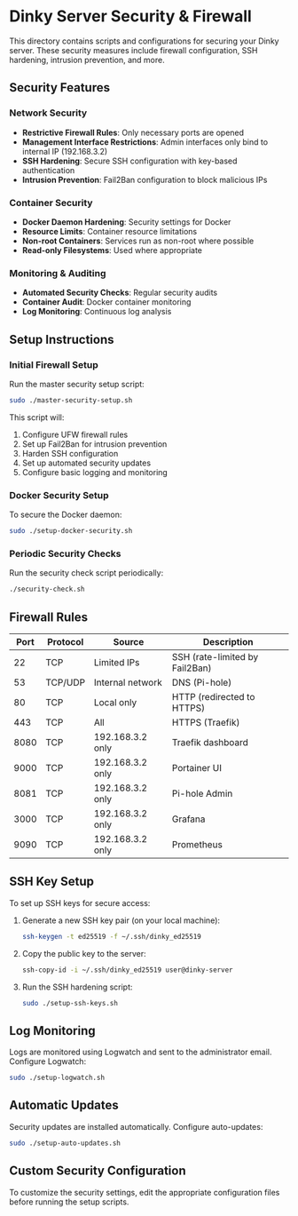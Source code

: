 # Dinky Server Security & Firewall

This directory contains scripts and configurations for securing your Dinky server. These security measures include firewall configuration, SSH hardening, intrusion prevention, and more.

## Security Features

### Network Security
- **Restrictive Firewall Rules**: Only necessary ports are opened
- **Management Interface Restrictions**: Admin interfaces only bind to internal IP (192.168.3.2)
- **SSH Hardening**: Secure SSH configuration with key-based authentication
- **Intrusion Prevention**: Fail2Ban configuration to block malicious IPs

### Container Security
- **Docker Daemon Hardening**: Security settings for Docker
- **Resource Limits**: Container resource limitations
- **Non-root Containers**: Services run as non-root where possible
- **Read-only Filesystems**: Used where appropriate

### Monitoring & Auditing
- **Automated Security Checks**: Regular security audits
- **Container Audit**: Docker container monitoring
- **Log Monitoring**: Continuous log analysis

## Setup Instructions

### Initial Firewall Setup

Run the master security setup script:

```bash
sudo ./master-security-setup.sh
```

This script will:
1. Configure UFW firewall rules
2. Set up Fail2Ban for intrusion prevention
3. Harden SSH configuration
4. Set up automated security updates
5. Configure basic logging and monitoring

### Docker Security Setup

To secure the Docker daemon:

```bash
sudo ./setup-docker-security.sh
```

### Periodic Security Checks

Run the security check script periodically:

```bash
./security-check.sh
```

## Firewall Rules

| Port | Protocol | Source | Description |
|------|----------|--------|-------------|
| 22   | TCP      | Limited IPs | SSH (rate-limited by Fail2Ban) |
| 53   | TCP/UDP  | Internal network | DNS (Pi-hole) |
| 80   | TCP      | Local only | HTTP (redirected to HTTPS) |
| 443  | TCP      | All | HTTPS (Traefik) |
| 8080 | TCP      | 192.168.3.2 only | Traefik dashboard |
| 9000 | TCP      | 192.168.3.2 only | Portainer UI |
| 8081 | TCP      | 192.168.3.2 only | Pi-hole Admin |
| 3000 | TCP      | 192.168.3.2 only | Grafana |
| 9090 | TCP      | 192.168.3.2 only | Prometheus |

## SSH Key Setup

To set up SSH keys for secure access:

1. Generate a new SSH key pair (on your local machine):
   ```bash
   ssh-keygen -t ed25519 -f ~/.ssh/dinky_ed25519
   ```

2. Copy the public key to the server:
   ```bash
   ssh-copy-id -i ~/.ssh/dinky_ed25519 user@dinky-server
   ```

3. Run the SSH hardening script:
   ```bash
   sudo ./setup-ssh-keys.sh
   ```

## Log Monitoring

Logs are monitored using Logwatch and sent to the administrator email. Configure Logwatch:

```bash
sudo ./setup-logwatch.sh
```

## Automatic Updates

Security updates are installed automatically. Configure auto-updates:

```bash
sudo ./setup-auto-updates.sh
```

## Custom Security Configuration

To customize the security settings, edit the appropriate configuration files before running the setup scripts. 